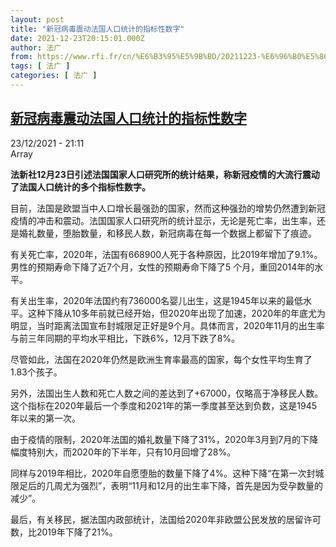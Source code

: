 ```yaml
---
layout: post
title: "新冠病毒震动法国人口统计的指标性数字"
date: 2021-12-23T20:15:01.000Z
author: 法广
from: https://www.rfi.fr/cn/%E6%B3%95%E5%9B%BD/20211223-%E6%96%B0%E5%86%A0%E7%97%85%E6%AF%92%E9%9C%87%E5%8A%A8%E6%B3%95%E5%9B%BD%E4%BA%BA%E5%8F%A3%E7%BB%9F%E8%AE%A1%E7%9A%84%E6%8C%87%E6%A0%87%E6%80%A7%E6%95%B0%E5%AD%97
tags: [ 法广 ]
categories: [ 法广 ]
---
```

<!--1640290501000-->
[新冠病毒震动法国人口统计的指标性数字](https://www.rfi.fr/cn/%E6%B3%95%E5%9B%BD/20211223-%E6%96%B0%E5%86%A0%E7%97%85%E6%AF%92%E9%9C%87%E5%8A%A8%E6%B3%95%E5%9B%BD%E4%BA%BA%E5%8F%A3%E7%BB%9F%E8%AE%A1%E7%9A%84%E6%8C%87%E6%A0%87%E6%80%A7%E6%95%B0%E5%AD%97)
------

<div>
<div>23/12/2021 - 21:11</div>Array<p><strong>                    法新社12月23日引述法国国家人口研究所的统计结果，称新冠疫情的大流行震动了法国人口统计的多个指标性数字。                </strong></p><div >                    <p>目前，法国是欧盟当中人口增长最强劲的国家，然而这种强劲的增势仍然遭到新冠疫情的冲击和震动。法国国家人口研究所的统计显示，无论是死亡率，出生率，还是婚礼数量，堕胎数量，和移民人数，新冠病毒在每一个数据上都留下了痕迹。</p><p>有关死亡率，2020年，法国有668900人死于各种原因，比2019年增加了9.1%。男性的预期寿命下降了近7个月，女性的预期寿命下降了5 个月，重回2014年的水平。</p><p>有关出生率，2020年法国约有736000名婴儿出生，这是1945年以来的最低水平。这种下降从10多年前就已经开始，但2020年出现了加速，2020年的年底尤为明显，当时距离法国宣布封城限足正好是9个月。具体而言，2020年11月的出生率与前三年同期的平均水平相比，下跌6%，12月下跌了8%。</p><p>尽管如此，法国在2020年仍然是欧洲生育率最高的国家，每个女性平均生育了1.83个孩子。  </p><p>另外，法国出生人数和死亡人数之间的差达到了+67000，仅略高于净移民人数。这个指标在2020年最后一个季度和2021年的第一季度甚至达到负数，这是1945年以来的第一次。  </p><p>由于疫情的限制，2020年法国的婚礼数量下降了31%，2020年3月到7月的下降幅度特别大，而2020年的下半年，只有10月回增了28%。</p><p>同样与2019年相比，2020年自愿堕胎的数量下降了4%。这种下降“在第一次封城限足后的几周尤为强烈”，表明“11月和12月的出生率下降，首先是因为受孕数量的减少”。</p><p>最后，有关移民，据法国内政部统计，法国给2020年非欧盟公民发放的居留许可数，比2019年下降了21%。</p>                                            <div data-selfpromo-newsletter>    </div>    <div data-selfpromo-app>    </div>                </div>
</div>
